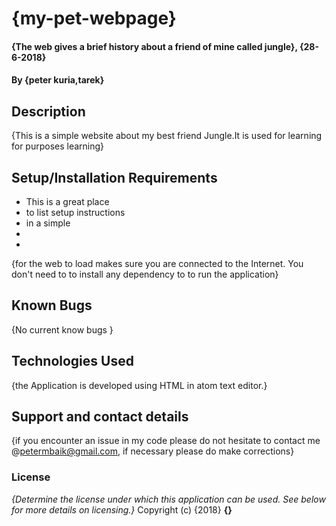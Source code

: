 # {my-pet-webpage}
#### {The web gives a brief history about a friend of mine called jungle}, {28-6-2018}
#### By **{peter kuria,tarek}**
## Description
{This is a simple website about my best friend Jungle.It is used for learning for purposes learning}
## Setup/Installation Requirements
* This is a great place
* to list setup instructions
* in a simple
*
*
{for the web to load makes sure you are connected to the Internet. You don't need to to install any dependency to to run the application}
## Known Bugs
{No current know bugs }
## Technologies Used
{the Application is developed using HTML in atom text editor.}
## Support and contact details
{if you encounter an issue in my code please do not hesitate to contact me @petermbaik@gmail.com, if necessary please do make corrections}
### License
*{Determine the license under which this application can be used.  See below for more details on licensing.}*
Copyright (c) {2018} **{}**
